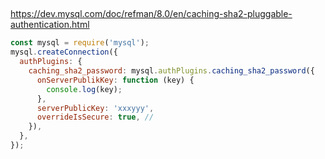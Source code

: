 ##

https://dev.mysql.com/doc/refman/8.0/en/caching-sha2-pluggable-authentication.html

```js
const mysql = require('mysql');
mysql.createConnection({
  authPlugins: {
    caching_sha2_password: mysql.authPlugins.caching_sha2_password({
      onServerPublikKey: function (key) {
        console.log(key);
      },
      serverPublicKey: 'xxxyyy',
      overrideIsSecure: true, //
    }),
  },
});
```

